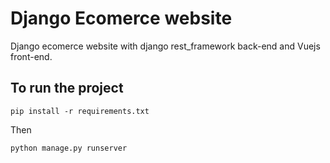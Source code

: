 # Django Ecomerce website

Django ecomerce website with django rest_framework back-end and Vuejs front-end.

## To run the project 

 ```
 pip install -r requirements.txt
 ``` 
 Then

 ```
 python manage.py runserver

 ```
 

